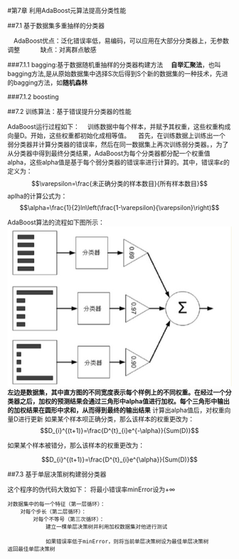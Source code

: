 #第7章 利用AdaBoost元算法提高分类性能

##7.1 基于数据集多重抽样的分类器

&emsp;AdaBoost优点：泛化错误率低，易编码，可以应用在大部分分类器上，无参数调整
&emsp;&emsp;&emsp;缺点：对离群点敏感

###7.1.1 bagging:基于数据随机重抽样的分类器构建方法
&emsp;**自举汇聚法**，也叫bagging方法,是从原始数据集中选择S次后得到S个新的数据集的一种技术，先进的bagging方法，如**随机森林**

###7.1.2 boosting

##7.2 训练算法：基于错误提升分类器的性能

AdaBoost运行过程如下：
&emsp;训练数据中每个样本，并赋予其权重，这些权重构成向量D。开始，这些权重都初始化成相等值。
&emsp;首先，在训练数据上训练出一个弱分类器并计算分类器的错误率，然后在同一数据集上再次训练弱分类器。，为了从分类器中得到最终分类结果，AdaBoost为每个分类器都分配一个权重值alpha，这些alpha值是基于每个弱分类器的错误率进行计算的。其中，错误率$\varepsilon$的定义为：
$$\varepsilon=\frac{未正确分类的样本数目}{所有样本数目}$$
aplha的计算公式为：
$$\alpha=\frac{1}{2}ln\left(\frac{1-\varepsilon}{\varepsilon}\right)$$

AdaBoost算法的流程如下图所示：
![Adaboost](../img/AdaBoost.jpg "")
**左边是数据集，其中直方图的不同宽度表示每个样例上的不同权重。在经过一个分类器之后，加权的预测结果会通过三角形中alpha值进行加权。每个三角形中输出的加权结果在圆形中求和，从而得到最终的输出结果**
计算出alpha值后，对权重向量D进行更新
如果某个样本呗正确分类，那么该样本的权重更改为：
$$D_{i}^{(t+1)}=\frac{D^{t}_{i}e^{-\alpha}}{Sum(D)}$$

如果某个样本被错分，那么该样本的权重更改为：

$$D_{i}^{(t+1)}=\frac{D^{t}_{i}e^{\alpha}}{Sum(D)}$$

##7.3 基于单层决策树构建弱分类器

这个程序的伪代码大致如下：
将最小错误率minError设为$+\infty$
```
对数据集中的每一个特征（第一层循环）：
    对每个步长（第二层循环）：
        对每个不等号（第三次循环）：
            建立一棵单层决策树并利用加权数据集对他进行测试

            如果错误率低于minError，则将当前单层决策树设为最佳单层决策树
返回最佳单层决策树
```
